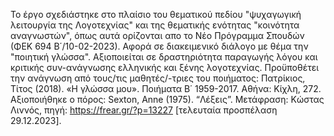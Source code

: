 Το έργο σχεδιάστηκε στο πλαίσιο του θεματικού πεδίου "ψυχαγωγική λειτουργία της Λογοτεχνίας" και της θεματικής ενότητας "κοινότητα αναγνωστών", όπως αυτά ορίζονται απο το Νέο Πρόγραμμα Σπουδών (ΦΕΚ 694 Β΄/10-02-2023). 
Αφορά σε διακειμενικό διάλογο με θέμα την "ποιητική γλώσσα". 
Αξιοποιείται σε δραστηριότητα παραγωγής λόγου και κριτικής συν-ανάγνωσης ελληνικής και ξένης λογοτεχνίας. 
Προϋποθέτει την ανάγνωση από τους/τις μαθητές/-τριες του ποιήματος: Πατρίκιος, Τίτος (2018). «Η γλώσσα μου». Ποιήματα Β΄ 1959-2017. Αθήνα: Κίχλη, 272.
Αξιοποιήθηκε ο πόρος: 
Sexton, Αnne (1975). “Λέξεις”. Μετάφραση: Κώστας Λιννός, πηγή: https://frear.gr/?p=13227 [τελευταία προσπέλαση 29.12.2023].
